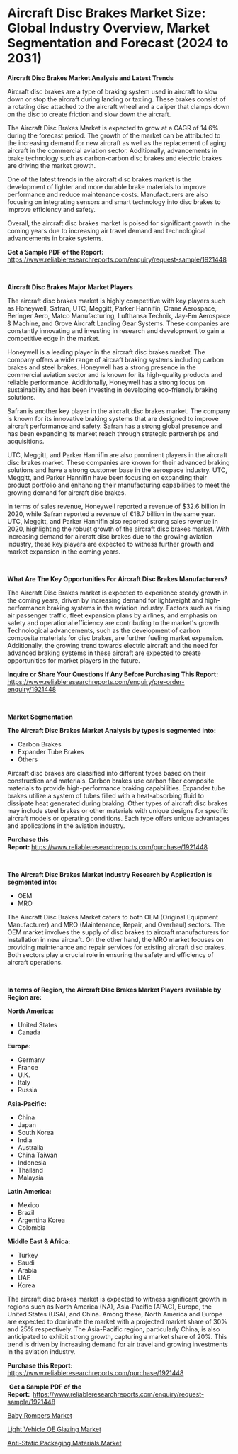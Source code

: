 <p><h1>Aircraft Disc Brakes Market Size: Global Industry Overview, Market Segmentation and Forecast (2024 to 2031)</h1></p><p><strong>Aircraft Disc Brakes Market Analysis and Latest Trends</strong></p>
<p><p>Aircraft disc brakes are a type of braking system used in aircraft to slow down or stop the aircraft during landing or taxiing. These brakes consist of a rotating disc attached to the aircraft wheel and a caliper that clamps down on the disc to create friction and slow down the aircraft.</p><p>The Aircraft Disc Brakes Market is expected to grow at a CAGR of 14.6% during the forecast period. The growth of the market can be attributed to the increasing demand for new aircraft as well as the replacement of aging aircraft in the commercial aviation sector. Additionally, advancements in brake technology such as carbon-carbon disc brakes and electric brakes are driving the market growth.</p><p>One of the latest trends in the aircraft disc brakes market is the development of lighter and more durable brake materials to improve performance and reduce maintenance costs. Manufacturers are also focusing on integrating sensors and smart technology into disc brakes to improve efficiency and safety.</p><p>Overall, the aircraft disc brakes market is poised for significant growth in the coming years due to increasing air travel demand and technological advancements in brake systems.</p></p>
<p><strong>Get a Sample PDF of the Report:&nbsp;</strong> <a href="https://www.reliableresearchreports.com/enquiry/request-sample/1921448">https://www.reliableresearchreports.com/enquiry/request-sample/1921448</a></p>
<p>&nbsp;</p>
<p><strong>Aircraft Disc Brakes Major Market Players</strong></p>
<p><p>The aircraft disc brakes market is highly competitive with key players such as Honeywell, Safran, UTC, Meggitt, Parker Hannifin, Crane Aerospace, Beringer Aero, Matco Manufacturing, Lufthansa Technik, Jay-Em Aerospace & Machine, and Grove Aircraft Landing Gear Systems. These companies are constantly innovating and investing in research and development to gain a competitive edge in the market.</p><p>Honeywell is a leading player in the aircraft disc brakes market. The company offers a wide range of aircraft braking systems including carbon brakes and steel brakes. Honeywell has a strong presence in the commercial aviation sector and is known for its high-quality products and reliable performance. Additionally, Honeywell has a strong focus on sustainability and has been investing in developing eco-friendly braking solutions.</p><p>Safran is another key player in the aircraft disc brakes market. The company is known for its innovative braking systems that are designed to improve aircraft performance and safety. Safran has a strong global presence and has been expanding its market reach through strategic partnerships and acquisitions.</p><p>UTC, Meggitt, and Parker Hannifin are also prominent players in the aircraft disc brakes market. These companies are known for their advanced braking solutions and have a strong customer base in the aerospace industry. UTC, Meggitt, and Parker Hannifin have been focusing on expanding their product portfolio and enhancing their manufacturing capabilities to meet the growing demand for aircraft disc brakes.</p><p>In terms of sales revenue, Honeywell reported a revenue of $32.6 billion in 2020, while Safran reported a revenue of €18.7 billion in the same year. UTC, Meggitt, and Parker Hannifin also reported strong sales revenue in 2020, highlighting the robust growth of the aircraft disc brakes market. With increasing demand for aircraft disc brakes due to the growing aviation industry, these key players are expected to witness further growth and market expansion in the coming years.</p></p>
<p>&nbsp;</p>
<p><strong>What Are The Key Opportunities For Aircraft Disc Brakes Manufacturers?</strong></p>
<p><p>The Aircraft Disc Brakes market is expected to experience steady growth in the coming years, driven by increasing demand for lightweight and high-performance braking systems in the aviation industry. Factors such as rising air passenger traffic, fleet expansion plans by airlines, and emphasis on safety and operational efficiency are contributing to the market's growth. Technological advancements, such as the development of carbon composite materials for disc brakes, are further fueling market expansion. Additionally, the growing trend towards electric aircraft and the need for advanced braking systems in these aircraft are expected to create opportunities for market players in the future.</p></p>
<p><strong>Inquire or Share Your Questions If Any Before Purchasing This Report:</strong> <a href="https://www.reliableresearchreports.com/enquiry/pre-order-enquiry/1921448">https://www.reliableresearchreports.com/enquiry/pre-order-enquiry/1921448</a></p>
<p>&nbsp;</p>
<p><strong>Market Segmentation</strong></p>
<p><strong>The Aircraft Disc Brakes Market Analysis by types is segmented into:</strong></p>
<p><ul><li>Carbon Brakes</li><li>Expander Tube Brakes</li><li>Others</li></ul></p>
<p><p>Aircraft disc brakes are classified into different types based on their construction and materials. Carbon brakes use carbon fiber composite materials to provide high-performance braking capabilities. Expander tube brakes utilize a system of tubes filled with a heat-absorbing fluid to dissipate heat generated during braking. Other types of aircraft disc brakes may include steel brakes or other materials with unique designs for specific aircraft models or operating conditions. Each type offers unique advantages and applications in the aviation industry.</p></p>
<p><strong>Purchase this Report:&nbsp;</strong><a href="https://www.reliableresearchreports.com/purchase/1921448">https://www.reliableresearchreports.com/purchase/1921448</a></p>
<p>&nbsp;</p>
<p><strong>The Aircraft Disc Brakes Market Industry Research by Application is segmented into:</strong></p>
<p><ul><li>OEM</li><li>MRO</li></ul></p>
<p><p>The Aircraft Disc Brakes Market caters to both OEM (Original Equipment Manufacturer) and MRO (Maintenance, Repair, and Overhaul) sectors. The OEM market involves the supply of disc brakes to aircraft manufacturers for installation in new aircraft. On the other hand, the MRO market focuses on providing maintenance and repair services for existing aircraft disc brakes. Both sectors play a crucial role in ensuring the safety and efficiency of aircraft operations.</p></p>
<p>&nbsp;</p>
<p><strong>In terms of Region, the Aircraft Disc Brakes Market Players available by Region are:</strong></p>
<p>
    <p> <strong> North America: </strong>
        <ul>
            <li>United States</li>
            <li>Canada</li>
        </ul>
        </p> 
    <p> <strong> Europe: </strong>
        <ul>
            <li>Germany</li>
            <li>France</li>
            <li>U.K.</li>
            <li>Italy</li>
            <li>Russia</li>
        </ul>
        </p> 
    <p> <strong> Asia-Pacific: </strong>
        <ul>
            <li>China</li>
            <li>Japan</li>
            <li>South Korea</li>
            <li>India</li>
            <li>Australia</li>
            <li>China Taiwan</li>
            <li>Indonesia</li>
            <li>Thailand</li>
            <li>Malaysia</li>
        </ul>
        </p> 
    <p> <strong> Latin America: </strong>
        <ul>
            <li>Mexico</li>
            <li>Brazil</li>
            <li>Argentina Korea</li>
            <li>Colombia</li>
        </ul>
        </p> 
    <p> <strong> Middle East & Africa: </strong>
        <ul>
            <li>Turkey</li>
            <li>Saudi</li>
            <li>Arabia</li>
            <li>UAE</li>
            <li>Korea</li>
        </ul>
    </p>
    </p>
<p><p>The aircraft disc brakes market is expected to witness significant growth in regions such as North America (NA), Asia-Pacific (APAC), Europe, the United States (USA), and China. Among these, North America and Europe are expected to dominate the market with a projected market share of 30% and 25% respectively. The Asia-Pacific region, particularly China, is also anticipated to exhibit strong growth, capturing a market share of 20%. This trend is driven by increasing demand for air travel and growing investments in the aviation industry.</p></p>
<p><strong>Purchase this Report: </strong><a href="https://www.reliableresearchreports.com/purchase/1921448">https://www.reliableresearchreports.com/purchase/1921448</a></p>
<p>&nbsp;<strong>Get a Sample PDF of the Report:&nbsp;&nbsp;</strong><a href="https://www.reliableresearchreports.com/enquiry/request-sample/1921448">https://www.reliableresearchreports.com/enquiry/request-sample/1921448</a></p>
<p><strong></strong></p>
<p><p><a href="https://view.publitas.com/reportprime-1/baby-rompers-market-challenges-opportunities-and-growth-drivers-and-major-market-players-forecasted-for-period-from-2023-2030/">Baby Rompers Market</a></p><p><a href="https://view.publitas.com/reportprime-1/light-vehicle-oe-glazing-market-analysis-and-market-size-global-industry-overview-market-segmentation-and-forecast-2023-to-2030/">Light Vehicle OE Glazing Market</a></p><p><a href="https://view.publitas.com/reportprime-1/anti-static-packaging-materials-market-insights-market-players-and-forecast-till-2030/">Anti-Static Packaging Materials Market</a></p></p>